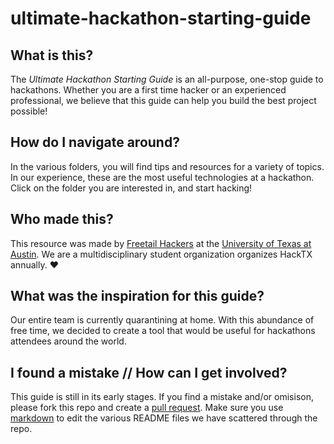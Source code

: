 # ultimate-hackathon-starting-guide

## What is this?
The *Ultimate Hackathon Starting Guide* is an all-purpose, one-stop guide to hackathons. Whether you are a first time hacker or an experienced professional, we believe that this guide can help you build the best project possible!

## How do I navigate around?
In the various folders, you will find tips and resources for a variety of topics. In our experience, these are the most useful technologies at a hackathon. Click on the folder you are interested in, and start hacking!

## Who made this?
This resource was made by [Freetail Hackers](http://freetailhackers.com/) at the [University of Texas at Austin](utexas.edu). We are a multidisciplinary student organization organizes HackTX annually. :heart:

## What was the inspiration for this guide?
Our entire team is currently quarantining at home. With this abundance of free time, we decided to create a tool that would be useful for hackathons attendees around the world. 


## I found a mistake // How can I get involved?
This guide is still in its early stages. If you find a mistake and/or omisison, please fork this repo and create a [pull request](https://help.github.com/en/github/getting-started-with-github/fork-a-repo). Make sure you use [markdown](https://github.com/adam-p/markdown-here/wiki/Markdown-Cheatsheet#links) to edit the various README files we have scattered through the repo. 




